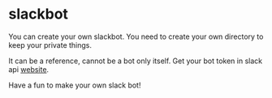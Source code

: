 # slackbot

You can create your own slackbot.
You need to create your own directory to keep your private things.

It can be a reference, cannot be a bot only itself.
Get your bot token in slack api [website](https://api.slack.com/).

Have a fun to make your own slack bot!
